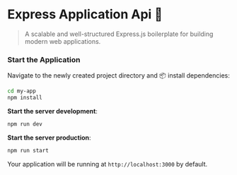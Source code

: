 # Express Application Api 🚀

> A scalable and well-structured Express.js boilerplate for building modern web applications.

### Start the Application

Navigate to the newly created project directory and 📦 install dependencies:

```bash
cd my-app
npm install
```

**Start the server development**:

```bash
npm run dev
```
**Start the server production**:

```bash
npm run start
```

Your application will be running at `http://localhost:3000` by default.
